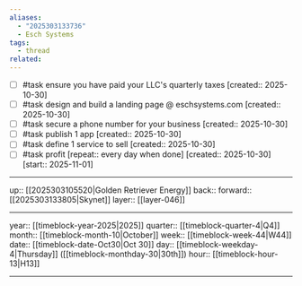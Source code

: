 ```yaml
---
aliases:
  - "2025303133736"
  - Esch Systems
tags:
  - thread
related:
---
```


- [ ] #task ensure you have paid your LLC's quarterly taxes  [created:: 2025-10-30]
- [ ] #task design and build a landing page @ eschsystems.com  [created:: 2025-10-30]
- [ ] #task secure a phone number for your business  [created:: 2025-10-30]
- [ ] #task publish 1 app  [created:: 2025-10-30]
- [ ] #task define 1 service to sell  [created:: 2025-10-30]
- [ ] #task profit  [repeat:: every day when done]  [created:: 2025-10-30]  [start:: 2025-11-01]

***

up:: [[2025303105520|Golden Retriever Energy]]
back:: 
forward:: [[2025303133805|Skynet]]
layer:: [[layer-046]]

***

year:: [[timeblock-year-2025|2025]]
quarter:: [[timeblock-quarter-4|Q4]]
month:: [[timeblock-month-10|October]]
week:: [[timeblock-week-44|W44]]
date:: [[timeblock-date-Oct30|Oct 30]]
day:: [[timeblock-weekday-4|Thursday]] ([[timeblock-monthday-30|30th]])
hour:: [[timeblock-hour-13|H13]]

***

